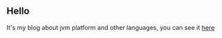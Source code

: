 ## Hello

It's my blog about jvm platform and other languages, you can see it [here](https://kostya05983.github.io/Blog/)